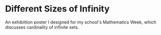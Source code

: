 # Different Sizes of Infinity

An exhibiition poster I designed for my school's Mathematics Week, which discusses cardinality of infinite sets.
